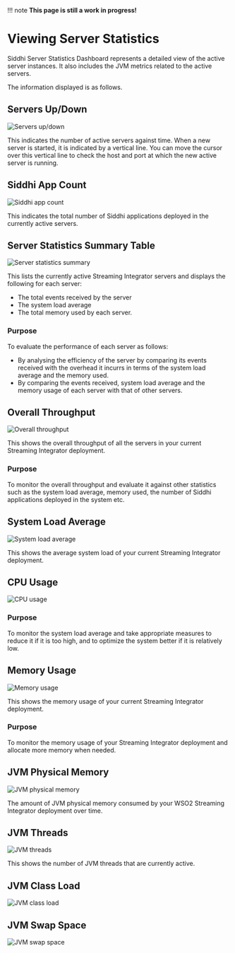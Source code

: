 !!! note
    **This page is still a work in progress!**
    
# Viewing Server Statistics

Siddhi Server Statistics Dashboard represents a detailed view of the active server instances. It also includes the JVM metrics related to the active servers.

The information displayed is as follows.

## Servers Up/Down

![Servers up/down](../images/streaming-integrator-grafana-dashboard/active_servers_graph.png)

 This indicates the number of active servers against time. When a new server is started, it is indicated by a vertical line. You can move the cursor over this vertical line to check the host and port at which the new active server is running.

## Siddhi App Count

![Siddhi app count](../images/streaming-integrator-grafana-dashboard/siddhi_app_count.png)

This indicates the total number of Siddhi applications deployed in the currently active servers.

## Server Statistics Summary Table

![Server statistics summary](../images/streaming-integrator-grafana-dashboard/server_statistics_summary.png)

 This lists the currently active Streaming Integrator servers and displays the following for each server:
  - The total events received by the server
  - The system load average
  - The total memory used by each server.
 
### Purpose

To evaluate the performance of each server as follows:

- By analysing the efficiency of the server by comparing its events received with the overhead it incurrs in terms of the system load average and the memory used.
- By comparing the events received, system load average and the memory usage of each server with that of other servers.

## Overall Throughput

![Overall throughput](../images/streaming-integrator-grafana-dashboard/overall_throughput_graph.png)

 This shows the overall throughput of all the servers in your current Streaming Integrator deployment. 
 
### Purpose
 
To monitor the overall throughput and evaluate it against other statistics such as the system load average, memory used, the number of Siddhi applications deployed in the system etc.

## System Load Average

![System load average](../images/streaming-integrator-grafana-dashboard/system_load_average_graph.png)

 This shows the average system load of your current Streaming Integrator deployment.

## CPU Usage

![CPU usage](../images/streaming-integrator-grafana-dashboard/cpu_usage_graph.png)

### Purpose

 To monitor the system load average and take appropriate measures to reduce it if it is too high, and to optimize the system better if it is relatively low.

## Memory Usage

![Memory usage](../images/streaming-integrator-grafana-dashboard/memory_usage_graph.png)

 This shows the memory usage of your current Streaming Integrator deployment.
  
### Purpose

 To monitor the memory usage of your Streaming Integrator deployment and allocate more memory when needed.

## JVM Physical Memory

![JVM physical memory](../images/streaming-integrator-grafana-dashboard/jvm_physical_memory_usage.png)

The amount of JVM physical memory consumed by your WSO2 Streaming Integrator deployment over time.

## JVM Threads

![JVM threads](../images/streaming-integrator-grafana-dashboard/jvm_threads.png)

This shows the number of JVM threads that are currently active.

## JVM Class Load

![JVM class load](../images/streaming-integrator-grafana-dashboard/jvm_class_load.png)

## JVM Swap Space

![JVM swap space](../images/streaming-integrator-grafana-dashboard/jvm_swap_space.png)


